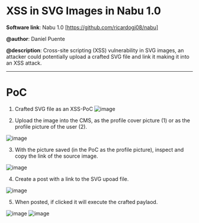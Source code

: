 # XSS in SVG Images in Nabu 1.0

**Software link**: Nabu 1.0 [https://github.com/ricardogj08/nabu]

**@author**: Daniel Puente

**@description**: Cross-site scripting (XSS) vulnerability in SVG images,  an attacker could potentially upload a crafted SVG file and link it making it into an XSS attack.

---
# PoC

1. Crafted SVG file as an XSS-PoC
![image](https://github.com/dd3x3r/XSS-Nabu/assets/74184545/77fbff42-2e6c-4977-bd50-8b84efb93e3f)

2. Upload the image into the CMS, as the profile cover picture (1) or as the profile picture of the user (2).

![image](https://github.com/dd3x3r/XSS-Nabu/assets/74184545/a51f4538-c84f-4abe-8e6b-df41c421c55b)

3. With the picture saved (in the PoC as the profile picture), inspect and copy the link of the source image.

![image](https://github.com/dd3x3r/XSS-Nabu/assets/74184545/d3d79ff5-7af4-4e2c-b5b9-f310562b5b32)


4. Create a post with a link to the SVG upoad file.

![image](https://github.com/dd3x3r/XSS-Nabu/assets/74184545/16eb677e-8df3-468e-b697-55be61d44d7e)

5. When posted, if clicked it will execute the crafted paylaod.

![image](https://github.com/dd3x3r/XSS-Nabu/assets/74184545/1f5fb2ed-5586-4a97-b2da-0e3681a8f318)
![image](https://github.com/dd3x3r/XSS-Nabu/assets/74184545/05443b51-c261-4fd2-a302-c10b619e8dfe)

